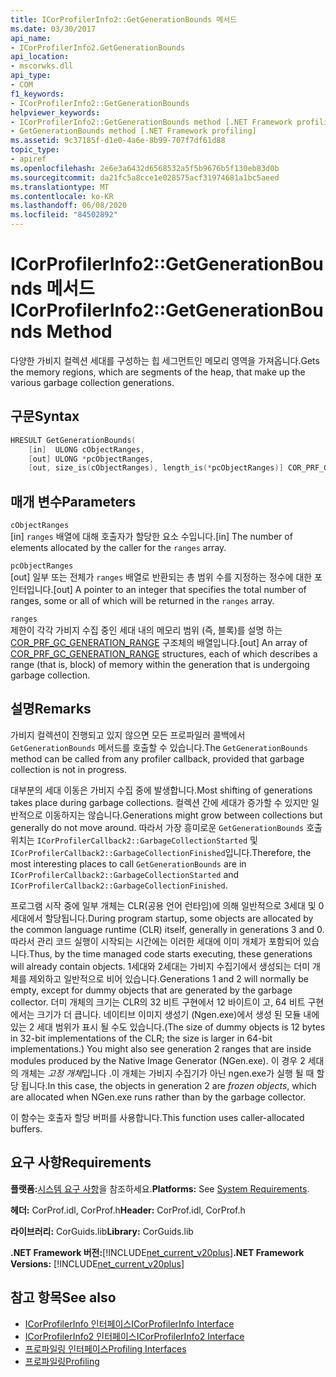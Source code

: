 ```yaml
---
title: ICorProfilerInfo2::GetGenerationBounds 메서드
ms.date: 03/30/2017
api_name:
- ICorProfilerInfo2.GetGenerationBounds
api_location:
- mscorwks.dll
api_type:
- COM
f1_keywords:
- ICorProfilerInfo2::GetGenerationBounds
helpviewer_keywords:
- ICorProfilerInfo2::GetGenerationBounds method [.NET Framework profiling]
- GetGenerationBounds method [.NET Framework profiling]
ms.assetid: 9c37185f-d1e0-4a6e-8b99-707f7df61d88
topic_type:
- apiref
ms.openlocfilehash: 2e6e3a6432d6568532a5f5b9676b5f130eb83d0b
ms.sourcegitcommit: da21fc5a8cce1e028575acf31974681a1bc5aeed
ms.translationtype: MT
ms.contentlocale: ko-KR
ms.lasthandoff: 06/08/2020
ms.locfileid: "84502892"
---
```

# <a name="icorprofilerinfo2getgenerationbounds-method"></a><span data-ttu-id="c2733-102">ICorProfilerInfo2::GetGenerationBounds 메서드</span><span class="sxs-lookup"><span data-stu-id="c2733-102">ICorProfilerInfo2::GetGenerationBounds Method</span></span>
<span data-ttu-id="c2733-103">다양한 가비지 컬렉션 세대를 구성하는 힙 세그먼트인 메모리 영역을 가져옵니다.</span><span class="sxs-lookup"><span data-stu-id="c2733-103">Gets the memory regions, which are segments of the heap, that make up the various garbage collection generations.</span></span>  
  
## <a name="syntax"></a><span data-ttu-id="c2733-104">구문</span><span class="sxs-lookup"><span data-stu-id="c2733-104">Syntax</span></span>  
  
```cpp  
HRESULT GetGenerationBounds(  
    [in]  ULONG cObjectRanges,  
    [out] ULONG *pcObjectRanges,  
    [out, size_is(cObjectRanges), length_is(*pcObjectRanges)] COR_PRF_GC_GENERATION_RANGE ranges[]);  
```  
  
## <a name="parameters"></a><span data-ttu-id="c2733-105">매개 변수</span><span class="sxs-lookup"><span data-stu-id="c2733-105">Parameters</span></span>  
 `cObjectRanges`  
 <span data-ttu-id="c2733-106">[in] `ranges` 배열에 대해 호출자가 할당한 요소 수입니다.</span><span class="sxs-lookup"><span data-stu-id="c2733-106">[in] The number of elements allocated by the caller for the `ranges` array.</span></span>  
  
 `pcObjectRanges`  
 <span data-ttu-id="c2733-107">[out] 일부 또는 전체가 `ranges` 배열로 반환되는 총 범위 수를 지정하는 정수에 대한 포인터입니다.</span><span class="sxs-lookup"><span data-stu-id="c2733-107">[out] A pointer to an integer that specifies the total number of ranges, some or all of which will be returned in the `ranges` array.</span></span>  
  
 `ranges`  
 <span data-ttu-id="c2733-108">제한이 각각 가비지 수집 중인 세대 내의 메모리 범위 (즉, 블록)를 설명 하는 [COR_PRF_GC_GENERATION_RANGE](cor-prf-gc-generation-range-structure.md) 구조체의 배열입니다.</span><span class="sxs-lookup"><span data-stu-id="c2733-108">[out] An array of [COR_PRF_GC_GENERATION_RANGE](cor-prf-gc-generation-range-structure.md) structures, each of which describes a range (that is, block) of memory within the generation that is undergoing garbage collection.</span></span>  
  
## <a name="remarks"></a><span data-ttu-id="c2733-109">설명</span><span class="sxs-lookup"><span data-stu-id="c2733-109">Remarks</span></span>  
 <span data-ttu-id="c2733-110">가비지 컬렉션이 진행되고 있지 않으면 모든 프로파일러 콜백에서 `GetGenerationBounds` 메서드를 호출할 수 있습니다.</span><span class="sxs-lookup"><span data-stu-id="c2733-110">The `GetGenerationBounds` method can be called from any profiler callback, provided that garbage collection is not in progress.</span></span>

 <span data-ttu-id="c2733-111">대부분의 세대 이동은 가비지 수집 중에 발생합니다.</span><span class="sxs-lookup"><span data-stu-id="c2733-111">Most shifting of generations takes place during garbage collections.</span></span> <span data-ttu-id="c2733-112">컬렉션 간에 세대가 증가할 수 있지만 일반적으로 이동하지는 않습니다.</span><span class="sxs-lookup"><span data-stu-id="c2733-112">Generations might grow between collections but generally do not move around.</span></span> <span data-ttu-id="c2733-113">따라서 가장 흥미로운 `GetGenerationBounds` 호출 위치는 `ICorProfilerCallback2::GarbageCollectionStarted` 및 `ICorProfilerCallback2::GarbageCollectionFinished`입니다.</span><span class="sxs-lookup"><span data-stu-id="c2733-113">Therefore, the most interesting places to call `GetGenerationBounds` are in `ICorProfilerCallback2::GarbageCollectionStarted` and `ICorProfilerCallback2::GarbageCollectionFinished`.</span></span>  
  
 <span data-ttu-id="c2733-114">프로그램 시작 중에 일부 개체는 CLR(공용 언어 런타임)에 의해 일반적으로 3세대 및 0세대에서 할당됩니다.</span><span class="sxs-lookup"><span data-stu-id="c2733-114">During program startup, some objects are allocated by the common language runtime (CLR) itself, generally in generations 3 and 0.</span></span> <span data-ttu-id="c2733-115">따라서 관리 코드 실행이 시작되는 시간에는 이러한 세대에 이미 개체가 포함되어 있습니다.</span><span class="sxs-lookup"><span data-stu-id="c2733-115">Thus, by the time managed code starts executing, these generations will already contain objects.</span></span> <span data-ttu-id="c2733-116">1세대와 2세대는 가비지 수집기에서 생성되는 더미 개체를 제외하고 일반적으로 비어 있습니다.</span><span class="sxs-lookup"><span data-stu-id="c2733-116">Generations 1 and 2 will normally be empty, except for dummy objects that are generated by the garbage collector.</span></span> <span data-ttu-id="c2733-117">더미 개체의 크기는 CLR의 32 비트 구현에서 12 바이트이 고, 64 비트 구현에서는 크기가 더 큽니다. 네이티브 이미지 생성기 (Ngen.exe)에서 생성 된 모듈 내에 있는 2 세대 범위가 표시 될 수도 있습니다.</span><span class="sxs-lookup"><span data-stu-id="c2733-117">(The size of dummy objects is 12 bytes in 32-bit implementations of the CLR; the size is larger in 64-bit implementations.) You might also see generation 2 ranges that are inside modules produced by the Native Image Generator (NGen.exe).</span></span> <span data-ttu-id="c2733-118">이 경우 2 세대의 개체는 *고정 개체*입니다 .이 개체는 가비지 수집기가 아닌 ngen.exe가 실행 될 때 할당 됩니다.</span><span class="sxs-lookup"><span data-stu-id="c2733-118">In this case, the objects in generation 2 are *frozen objects*, which are allocated when NGen.exe runs rather than by the garbage collector.</span></span>  
  
 <span data-ttu-id="c2733-119">이 함수는 호출자 할당 버퍼를 사용합니다.</span><span class="sxs-lookup"><span data-stu-id="c2733-119">This function uses caller-allocated buffers.</span></span>  
  
## <a name="requirements"></a><span data-ttu-id="c2733-120">요구 사항</span><span class="sxs-lookup"><span data-stu-id="c2733-120">Requirements</span></span>  
 <span data-ttu-id="c2733-121">**플랫폼:**[시스템 요구 사항](../../get-started/system-requirements.md)을 참조하세요.</span><span class="sxs-lookup"><span data-stu-id="c2733-121">**Platforms:** See [System Requirements](../../get-started/system-requirements.md).</span></span>  
  
 <span data-ttu-id="c2733-122">**헤더:** CorProf.idl, CorProf.h</span><span class="sxs-lookup"><span data-stu-id="c2733-122">**Header:** CorProf.idl, CorProf.h</span></span>  
  
 <span data-ttu-id="c2733-123">**라이브러리:** CorGuids.lib</span><span class="sxs-lookup"><span data-stu-id="c2733-123">**Library:** CorGuids.lib</span></span>  
  
 <span data-ttu-id="c2733-124">**.NET Framework 버전:**[!INCLUDE[net_current_v20plus](../../../../includes/net-current-v20plus-md.md)]</span><span class="sxs-lookup"><span data-stu-id="c2733-124">**.NET Framework Versions:** [!INCLUDE[net_current_v20plus](../../../../includes/net-current-v20plus-md.md)]</span></span>  
  
## <a name="see-also"></a><span data-ttu-id="c2733-125">참고 항목</span><span class="sxs-lookup"><span data-stu-id="c2733-125">See also</span></span>

- [<span data-ttu-id="c2733-126">ICorProfilerInfo 인터페이스</span><span class="sxs-lookup"><span data-stu-id="c2733-126">ICorProfilerInfo Interface</span></span>](icorprofilerinfo-interface.md)
- [<span data-ttu-id="c2733-127">ICorProfilerInfo2 인터페이스</span><span class="sxs-lookup"><span data-stu-id="c2733-127">ICorProfilerInfo2 Interface</span></span>](icorprofilerinfo2-interface.md)
- [<span data-ttu-id="c2733-128">프로파일링 인터페이스</span><span class="sxs-lookup"><span data-stu-id="c2733-128">Profiling Interfaces</span></span>](profiling-interfaces.md)
- [<span data-ttu-id="c2733-129">프로파일링</span><span class="sxs-lookup"><span data-stu-id="c2733-129">Profiling</span></span>](index.md)
